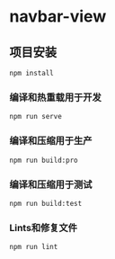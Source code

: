 # navbar-view 

## 项目安装
```
npm install
```

### 编译和热重载用于开发
```
npm run serve
```

### 编译和压缩用于生产
```
npm run build:pro
```

### 编译和压缩用于测试
```
npm run build:test
```

### Lints和修复文件
```
npm run lint
```
